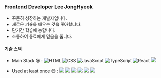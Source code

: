 ### Frontend Developer Lee JongHyeok

- 꾸준히 성장하는 개발자입니다.
- 새로운 기술을 배우는 것을 좋아합니다.
- 단기간 학습에 능합니다.
- 소통하여 동료에게 믿음을 줍니다.

#### 기술 스택

- Main Stack 😎 : <img src="https://img.shields.io/badge/HTML-E34F26?style=for-the-badge&logo=HTML&logoColor=white" alt="HTML"/> <img src="https://img.shields.io/badge/CSS-1572B6?style=for-the-badge&logo=CSS&logoColor=white" alt="CSS"/> <img src="https://img.shields.io/badge/JavaScript-F7DF1E?style=for-the-badge&logo=JavaScript&logoColor=black" alt="JavaScript"/> <img src="https://img.shields.io/badge/TypeScript-3178C6?style=for-the-badge&logo=TypeScript&logoColor=white" alt="TypeScript"/> <img src="https://img.shields.io/badge/React-61DAFB?style=for-the-badge&logo=React&logoColor=black" alt="React"/> <img src="https://img.shields.io/badge/Next.js-000000?style=for-the-badge&logo=Next.js&logoColor=white"/>

- Used at least once 😊 : <img src = "https://img.shields.io/badge/Vue.js-35495E?style=for-the-badge&logo=vuedotjs&logoColor=4FC08D">  <img src="https://img.shields.io/badge/Vite-646CFF?style=for-the-badge&logo=Vite&logoColor=white"> <img src="https://img.shields.io/badge/Chakra--UI-319795?style=for-the-badge&logo=chakra-ui&logoColor=white"> <img src="https://img.shields.io/badge/Material%20UI-007FFF?style=for-the-badge&logo=mui&logoColor=white"> <img src ="https://img.shields.io/badge/python-3670A0?style=for-the-badge&logo=python&logoColor=ffdd54"> <img src="https://img.shields.io/badge/django-092E20?style=for-the-badge&logo=django&logoColor=white">
